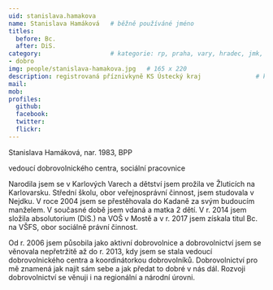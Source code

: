 ```yaml
---
uid: stanislava.hamakova
name: Stanislava Hamáková  	# běžně používáné jméno
titles:
  before: Bc.
  after: DiS.
category:                 	# kategorie: rp, praha, vary, hradec, jmk, senat
- dobro
img: people/stanislava-hamakova.jpg   # 165 x 220
description: registrovaná příznivkyně KS Ústecký kraj           	# kratký popis, max 160 znaků
mail: 
mob:	
profiles:
  github:
  facebook: 
  twitter: 
  flickr:
---
```




Stanislava Hamáková, nar. 1983, BPP

vedoucí dobrovolnického centra, sociální pracovnice

Narodila jsem se v Karlových Varech a dětství jsem prožila ve Žluticích na Karlovarsku. Střední školu, obor veřejnosprávní činnost, jsem studovala v Nejdku. V roce 2004 jsem se přestěhovala do Kadaně za svým budoucím manželem. V současné době jsem vdaná a matka 2 dětí. V r. 2014 jsem složila absolutorium (DiS.) na VOŠ v Mostě a v r. 2017 jsem získala titul Bc. na VŠFS, obor sociálně právní činnost.

 Od r. 2006 jsem působila jako aktivní dobrovolnice a dobrovolnictví jsem se věnovala nepřetržitě až do r. 2013, kdy jsem se stala vedoucí dobrovolnického centra a koordinátorkou dobrovolníků. Dobrovolnictví pro mě znamená jak najít sám sebe a jak předat to dobré v nás dál. Rozvoji dobrovolnictví se věnuji i na regionální a národní úrovni.


